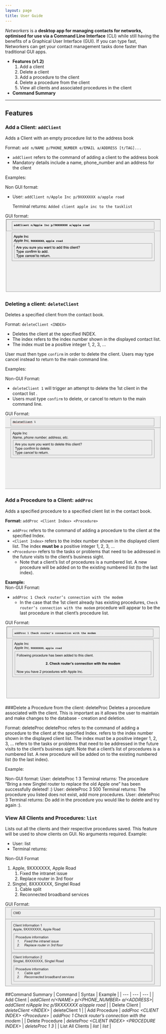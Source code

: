 ```yaml
---
layout: page
title: User Guide
---
```


*Networkers* is a **desktop app for managing contacts for networks, 
optimised for use via a Command Line Interface** (CLI) 
while still having the benefits of a Graphical User Interface (GUI). 
If you can type fast, Networkers can get your contact management tasks 
done faster than traditional GUI apps.


- **Features (v1.2)**
  1. Add a client
  2. Delete a client
  3. Add a procedure to the client
  4. Delete a procedure from the client
  5. View all clients and associated procedures in the client
- **Command Summary**




--------------------------------------------------------------------------------------------------------------------

## Features


### Add a Client: `addClient`

Adds a Client with an empty procedure list to the address book

Format: `add n/NAME p/PHONE_NUMBER e/EMAIL a/ADDRESS [t/TAG]...`
 - `addClient` refers to the command of adding a client to the address book
 - Mandatory details include a name, phone_number and an address for the client

Examples:

Non GUI format:
-  User: `addClient n/Apple Inc p/9XXXXXXX a/apple road`
   
   Terminal returns: `Added client apple inc to the tasklist`


GUI format:
    ![Ui](images/addClient.png)




### Deleting a client: `deleteClient`

Deletes a specified client from  the contact book.

Format: `deleteClient <INDEX>`

* Deletes the client at the specified INDEX.
* The index refers to the index number shown in the displayed contact list.
* The index must be a positive integer 1, 2, 3, …

User must then type `confirm` in order to delete the client. Users may type cancel instead to return to the main command line.

Examples:


Non-GUI Format:
* `deleteClient 1` will trigger an attempt to delete the 1st client in the contact list .
* Users must type `confirm` to delete, or cancel to return to the main command line.

GUI Format:
![list](images/deleteClient.png)


### Add a Procedure to a Client: `addProc`

Adds a specified procedure to a specified client list in the contact book.

**Format:** `addProc <Client Index> <Procedure>`
* `addProc` refers to the command of adding a procedure to the client at the specified Index.
* `<Client Index>` refers to the index number shown in the displayed client list. The index **must be** a positive integer 1, 2, 3, …​
* `<Procedure>` refers to the tasks or problems that need to be addressed in the future visits to the client’s business sight.
  * Note that a client’s list of procedures is a numbered list. A new procedure will be added on to the existing numbered list (to the last index).

**Example:** <br/>
Non-GUI Format:
* `addProc 1 Check router’s connection with the modem`
  * In the case that the 1st client already has existing procedures, `Check router’s connection with the modem` procedure will appear to be the last procedure in that client’s procedure list.

GUI Format:
![addProc](images/addProc.png)

###Delete a Procedure from the client: deleteProc
Deletes a procedure associated with the client. This is important as it allows the user to maintain and make changes to the database - creation and deletion.

Format: deleteProc <clientIndex> <Proc Index>
deleteProc refers to the command of adding a procedure to the client at the specified Index.
<Client Index> refers to the index number shown in the displayed client list. The index must be a positive integer 1, 2, 3, …​
<Procedure> refers to the tasks or problems that need to be addressed in the future visits to the client’s business sight.
Note that a client’s list of procedures is a numbered list. A new procedure will be added on to the existing numbered list (to the last index).

Example:

Non-GUI format:
User: deleteProc 1 3
Terminal returns: The procedure “Bring a new Singtel router to replace the old Apple one” has been successfully deleted! :)
User: deleteProc 3 500
Terminal returns: The procedure you listed does not exist, add more procedures.
User: deleteProc 3
Terminal returns: Do add in the procedure you would like to delete and try again :).

### View All Clients and Procedures: `list`

Lists out all the clients and their respective procedures saved. 
This feature will be used to show clients on GUI. No arguments required.
Example: 
- User: list
- Terminal returns: 

Non-GUI Format
1. Apple, 9XXXXXXX, Apple Road
    1. Fixed the intranet issue
    2. Replace router in 3rd floor
2. Singtel, 8XXXXXXX, Singtel Road
    1. Cable split
    2. Reconnected broadband services

GUI Format:
![list](images/list.png)


##Command Summary
| Command | Syntax | Example |
| --- | --- | --- |
| Add Client | _addClient n/\<NAME> p/\<PHONE_NUMBER> a/\<ADDRESS>_| _addClient n/Apple Inc p/9XXXXXXX a/apple road_ |
| Delete Client | _deleteClient \<INDEX>_ | deleteClient 1 |
| Add Procedure | _addProc \<CLIENT INDEX> \<Procedure>_ | _addProc 1 Check router’s connection with the modem_ |
| Delete Procedure | _deleteProc \<CLIENT INDEX> \<PROCEDURE INDEX>_ | _deleteProc 1 3_ |
| List All Clients | _list_ | _list_ |
